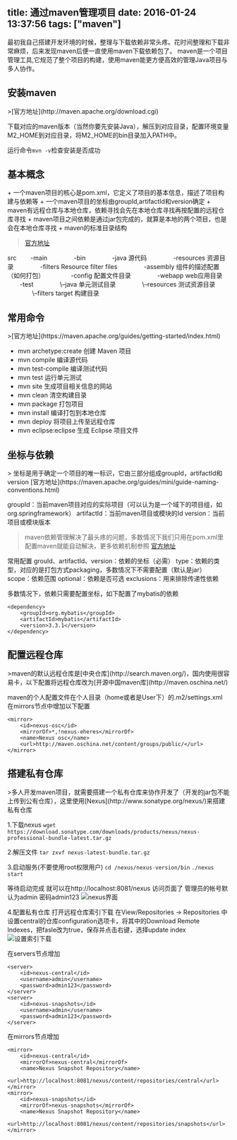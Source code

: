 title: 通过maven管理项目
date: 2016-01-24 13:37:56
tags: ["maven"]
---
最初我自己搭建开发环境的时候，整理与下载依赖非常头疼。花时间整理和下载非常麻烦，后来发现maven后便一直使用maven下载依赖包了。
maven是一个项目管理工具,它规范了整个项目的构建，使用maven能更方便高效的管理Java项目与多人协作。
<h2 id="setup">安装maven</h2>
>[官方地址](http://maven.apache.org/download.cgi)

下载对应的maven版本（当然你要先安装Java），解压到对应目录，配置环境变量M2_HOME到对应目录，将M2_HOME的bin目录加入PATH中。

运行命令`mvn -v`检查安装是否成功

<h2 id="info">基本概念</h2>
+ 一个maven项目的核心是pom.xml，它定义了项目的基本信息，描述了项目构建与依赖等
+ 一个maven项目的坐标由groupId,artifactId和version确定
+ maven有远程仓库与本地仓库，依赖寻找会先在本地仓库寻找再按配置的远程仓库寻找
+ maven项目之间依赖是通过jar包完成的，就算是本地的两个项目，也是会在本地仓库寻找
+ maven的标准目录结构

>[官方地址](https://maven.apache.org/guides/introduction/introduction-to-the-standard-directory-layout.html)

src
　　\-main
　　　　\-bin
　　　　\-java 源代码
　　　　\-resources 资源目录
　　　　\-filters Resource filter files
　　　　\-assembly 组件的描述配置（如何打包）
　　　　\-config 配置文件目录
　　　　\-webapp web应用目录
　　\-test
　　　　\–java 单元测试目录
　　　　\–resources 测试资源目录
　　　　\–filters
target 构建目录

<h2 id="command">常用命令</h2>
>[官方地址](https://maven.apache.org/guides/getting-started/index.html)

+ mvn archetype:create 创建 Maven 项目
+ mvn compile 编译源代码
+ mvn test-compile 编译测试代码
+ mvn test 运行单元测试
+ mvn site 生成项目相关信息的网站
+ mvn clean 清空构建目录
+ mvn package 打包项目
+ mvn install 编译打包到本地仓库
+ mvn deploy 将项目上传至远程仓库
+ mvn eclipse:eclipse 生成 Eclipse 项目文件

<h2 id="dependency">坐标与依赖</h2>
> 坐标是用于确定一个项目的唯一标识，它由三部分组成groupId，artifactId和version [官方地址](https://maven.apache.org/guides/mini/guide-naming-conventions.html)

groupId：当前maven项目对应的实际项目（可以认为是一个域下的项目组，如org.springframework）
artifactId：当前maven项目或模块的Id
version：当前项目或模块版本

> maven依赖管理解决了最头疼的问题，多数情况下我们只用在pom.xml里配置maven就能自动解决，更多依赖机制参照 [官方地址](https://maven.apache.org/guides/introduction/introduction-to-dependency-mechanism.html)

常用配置
grouId、artifactId、version：依赖的坐标（必需）
type：依赖的类型，对应的是打包方式packaging，多数情况下不需要配置（默认是jar）
scope：依赖范围
optional：依赖是否可选
exclusions：用来排除传递性依赖

多数情况下，依赖只需要配置坐标，如下配置了mybatis的依赖
``` +xml
<dependency>
	<groupId>org.mybatis</groupId>
	<artifactId>mybatis</artifactId>
	<version>3.3.1</version>
</dependency>
```

<h2 id="remote">配置远程仓库</h2>
>maven的默认远程仓库是[中央仓库](http://search.maven.org/)，国内使用很容易卡，以下配置将远程仓库改为[开源中国maven库](http://maven.oschina.net/)

maven的个人配置文件在个人目录（home或者是User下）的.m2/settings.xml
在mirrors节点中增加以下配置
``` +xml
<mirror>
    <id>nexus-osc</id>
    <mirrorOf>*,!nexus-eheres</mirrorOf>
    <name>Nexus osc</name>
    <url>http://maven.oschina.net/content/groups/public/</url>
</mirror>
```

<h2 id="private">搭建私有仓库</h2>
>多人开发maven项目，就需要搭建一个私有仓库来协作开发了（开发的jar包不能上传到公有仓库），这里使用[Nexus](http://www.sonatype.org/nexus/)来搭建私有仓库

1.下载nexus
`wget https://download.sonatype.com/downloads/products/nexus/nexus-professional-bundle-latest.tar.gz`

2.解压文件
`tar zxvf nexus-latest-bundle.tar.gz`

3.启动服务(不要使用root权限用户)
`cd /nexus/nexus-version/bin`
`./nexus start`

等待启动完成  就可以在http://localhost:8081/nexus 访问页面了
管理员的帐号默认为admin 密码admin123
![nexus界面](/img/nexus/nexus.png)

4.配置私有仓库
打开远程仓库索引下载
在View/Repositories -> Repositories 中 设置central的仓库configuration选项卡，将其中的Download Remote Indexes，把fasle改为true，保存并点击右键，选择update index
![设置索引下载](/img/nexus/remote.png)

在servers节点增加
``` +xml
<server>  
    <id>nexus-central</id>  
    <username>admin</username>  
    <password>admin123</password>  
</server>
<server>  
    <id>nexus-snapshots</id>  
    <username>admin</username>  
    <password>admin123</password>  
</server>
```
在mirrors节点增加
``` +xml
<mirror>
    <id>nexus-central</id>
    <mirrorOf>nexus-central</mirrorOf>
    <name>Nexus Snapshot Repository</name>
    <url>http://localhost:8081/nexus/content/repositories/central</url>
</mirror>
<mirror>
    <id>nexus-snapshots</id>
    <mirrorOf>nexus-snapshots</mirrorOf>
    <name>Nexus Snapshot Repository</name>
    <url>http://localhost:8081/nexus/content/repositories/snapshots</url>
</mirror>
```
